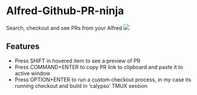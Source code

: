 # Alfred-Github-PR-ninja
Search, checkout and see PRs from your Alfred
![](https://cldup.com/u8T6_Mqc9BG/XtjUYQ.gif)

## Features
- Press SHIFT in hovered item to see a preview of PR
- Press COMMAND+ENTER to copy PR link to clipboard and paste it to active window
- Press OPTION+ENTER to run a custom checkout process, in my case its running checkout and build in ‘calypso’ TMUX session

